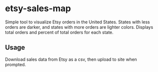 # etsy-sales-map

Simple tool to visualize Etsy orders in the United States. States with less orders are darker, and states with more orders are lighter colors. Displays total orders and percent of total orders for each state.

## Usage

Download sales data from Etsy as a csv, then upload to site when prompted.

